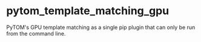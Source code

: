 # pytom_template_matching_gpu
PyTOM's GPU template matching as a single pip plugin that can only be run from the command line.
